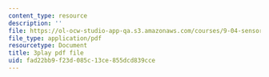 ```yaml
---
content_type: resource
description: ''
file: https://ol-ocw-studio-app-qa.s3.amazonaws.com/courses/9-04-sensory-systems-fall-2013/fad22bb9f23d085c13ce855dcd839cce_t4IA4GsLMEk.pdf
file_type: application/pdf
resourcetype: Document
title: 3play pdf file
uid: fad22bb9-f23d-085c-13ce-855dcd839cce
---
```

